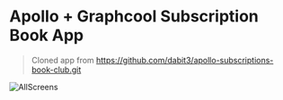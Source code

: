 # Apollo + Graphcool Subscription Book App

> Cloned app from https://github.com/dabit3/apollo-subscriptions-book-club.git

![AllScreens](.screenshots/AllScreens.png?raw=true "AllScreens")
